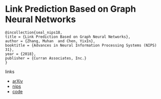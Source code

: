 # Link Prediction Based on Graph Neural Networks

```
@incollection{seal_nips18,
title = {Link Prediction Based on Graph Neural Networks},
author = {Zhang, Muhan  and Chen, YixIn},
booktitle = {Advances in Neural Information Processing Systems (NIPS) 31},
year = {2018},
publisher = {Curran Associates, Inc.}
}
```

links
- [arXiv](https://arxiv.org/abs/1802.09691)
- [nips](https://nips.cc/Conferences/2018/Schedule?showEvent=11505)
- [code](https://github.com/muhanzhang/SEAL)
